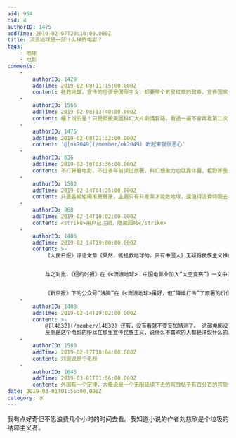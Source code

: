 ```yaml
---
aid: 954
cid: 4
authorID: 1475
addTime: 2019-02-07T20:10:00.000Z
title: 流浪地球是一部什么样的电影？
tags:
    - 地球
    - 电影
comments:
    -
        authorID: 1429
        addTime: 2019-02-08T11:15:00.000Z
        content: 拯救地球，宣传的应该是国际主义，却要带个五星红旗的臂章，宣传国家主义。
    -
        authorID: 1566
        addTime: 2019-02-08T13:40:00.000Z
        content: 樓上說的是！只是照搬美國科幻大片劇情套路，看過一遍不會再看第二次！也就那樣！
    -
        authorID: 1475
        addTime: 2019-02-08T21:32:00.000Z
        content: '@[ok2049](/member/ok2049) 听起来就很恶心'
    -
        authorID: 836
        addTime: 2019-02-10T03:36:00.000Z
        content: 不打算看电影，不过多年前读过原著，科幻想象力也就靠体量，粗野笨重，人物塑造教科书版得差，而且故事还烂尾了。
    -
        authorID: 1503
        addTime: 2019-02-14T04:25:00.000Z
        content: 共匪各級組織推薦聲援，主題只有共產黨才能救地球，還值得浪費時間去看嗎？
    -
        authorID: 860
        addTime: 2019-02-14T10:02:00.000Z
        content: <strike>用户已注销，隐藏回帖</strike>
    -
        authorID: 1408
        addTime: 2019-02-14T19:00:00.000Z
        content: >-
            《人民日报》评论文章《果然，能拯救地球的，只有中国人》无疑将民族主义推向了高潮，它突出了“流浪地球”的中国特色：“在拯救地球这个经典到甚至有些烂俗的母题上，欧美人的思路往往是派出探险队寻找新家园，而《流浪地球》则体现出中国人安土重迁的老传统——对生活了300万年的‘祖宅’不离不弃”，“中国科幻的内核一直有别于欧美科幻，《流浪地球》体现的是一种将全人类团结在一起“集中力量办大事”的理念。因此，虽然《流浪地球》是一部中国科幻电影，但丝毫没有刻意凸显中国的地位，恰恰相反，电影弱化了中国人的身份，将整个人类当做一个命运共同体，这是其区别于好莱坞电影的重要之处，而‘天下大同’也是中国人对美好社会的一个共识和一直以来努力的方向”。


            与之对比，《纽约时报》在《<流浪地球>：中国电影业加入“太空竞赛”》一文中的评价更加中立：“与《红海行动》和两部英雄痛打西方恶棍的兰博式《战狼》不同，《流浪地球》并不带有沙文主义色彩，尽管该片中也有《战狼》系列的主角吴京。”


            《新京报》下的公众号“沸腾”在《<流浪地球>虽好，但“降维打击”了原著的价值观》一文中，作者宋金波指出，改编之后的《流浪地球》在其内核上其实是“反刘慈欣”的：“在原著中，角色的种族、国家属性被淡化。原著中，主人公娶了一位日本妻子，而最后，由于不信任联合政府而产生的叛军，以及被处死的五千名地球派，都直指人性的弱点，也是对人性之恶的无情拷问。由此可见，原著是在努力做到在‘人类命运共同体’的尺度上进行叙事。而在电影中，叙事的视角和情感被拉回到“国族荣辱”的层面，通过黑化其他国家小分队的形象来反衬主角的英雄主义。”
    -
        authorID: 1408
        addTime: 2019-02-14T19:02:00.000Z
        content: >-
            @[l4832](/member/l4832) 还有，没有看就不要妄加猜测了。 这部电影没有像战狼那样宣传民族主义。
            反倒是这个电影的粉丝在那里宣传民族主义，说什么不喜欢的人都是洋奴什么的。
    -
        authorID: 1580
        addTime: 2019-02-17T18:04:00.000Z
        content: 刘据说是个毛粉
    -
        authorID: 1643
        addTime: 2019-03-01T01:56:00.000Z
        content: 外国有一个定律，大概说是一个无限延续下去的骂战帖子有百分百的可能性提到某某人是纳粹。你这一楼就说刘是个纳粹，这还讨论个屁哦
date: 2019-03-01T01:56:00.000Z
category: 水
---
```


我有点好奇但不愿浪费几个小时的时间去看。我知道小说的作者刘慈欣是个垃圾的纳粹主义者。
